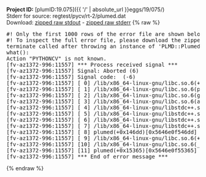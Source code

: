 **Project ID:** [plumID:19.075]({{ '/' | absolute_url }}eggs/19/075/)  
Stderr for source:  regtest/pycv/rt-2/plumed.dat   
Download: [zipped raw stdout](plumed.dat.plumed.stdout.txt.zip) - [zipped raw stderr](plumed.dat.plumed.stderr.txt.zip) 
{% raw %}
<pre>
#! Only the first 1000 rows of the error file are shown below
#! To inspect the full error file, please download the zipped raw stderr file above
terminate called after throwing an instance of 'PLMD::Plumed::Exception'
what():
Action "PYTHONCV" is not known.
[fv-az1372-996:11557] *** Process received signal ***
[fv-az1372-996:11557] Signal: Aborted (6)
[fv-az1372-996:11557] Signal code:  (-6)
[fv-az1372-996:11557] [ 0] /lib/x86_64-linux-gnu/libc.so.6(+0x45330)[0x7f4ad2a45330]
[fv-az1372-996:11557] [ 1] /lib/x86_64-linux-gnu/libc.so.6(pthread_kill+0x11c)[0x7f4ad2a9eb2c]
[fv-az1372-996:11557] [ 2] /lib/x86_64-linux-gnu/libc.so.6(gsignal+0x1e)[0x7f4ad2a4527e]
[fv-az1372-996:11557] [ 3] /lib/x86_64-linux-gnu/libc.so.6(abort+0xdf)[0x7f4ad2a288ff]
[fv-az1372-996:11557] [ 4] /lib/x86_64-linux-gnu/libstdc++.so.6(+0xa5ff5)[0x7f4ad2ea5ff5]
[fv-az1372-996:11557] [ 5] /lib/x86_64-linux-gnu/libstdc++.so.6(+0xbb0da)[0x7f4ad2ebb0da]
[fv-az1372-996:11557] [ 6] /lib/x86_64-linux-gnu/libstdc++.so.6(_ZSt10unexpectedv+0x0)[0x7f4ad2ea5a55]
[fv-az1372-996:11557] [ 7] /lib/x86_64-linux-gnu/libstdc++.so.6(+0xa5a6f)[0x7f4ad2ea5a6f]
[fv-az1372-996:11557] [ 8] plumed(+0x146dd)[0x5646e0f546dd]
[fv-az1372-996:11557] [ 9] /lib/x86_64-linux-gnu/libc.so.6(+0x2a1ca)[0x7f4ad2a2a1ca]
[fv-az1372-996:11557] [10] /lib/x86_64-linux-gnu/libc.so.6(__libc_start_main+0x8b)[0x7f4ad2a2a28b]
[fv-az1372-996:11557] [11] plumed(+0x15365)[0x5646e0f55365]
[fv-az1372-996:11557] *** End of error message ***
</pre>
{% endraw %}
